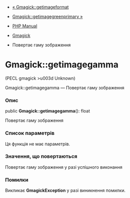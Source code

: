 - [« Gmagick::getimageformat](gmagick.getimageformat.md)
- [Gmagick::getimagegreenprimary »](gmagick.getimagegreenprimary.md)

- [PHP Manual](index.md)
- [Gmagick](class.gmagick.md)
- Повертає гаму зображення

# Gmagick::getimagegamma

(PECL gmagick \>u003d Unknown)

Gmagick::getimagegamma — Повертає гаму зображення

### Опис

public **Gmagick::getimagegamma**(): float

Повертає гаму зображення

### Список параметрів

Ця функція не має параметрів.

### Значення, що повертаються

Повертає гаму зображення у разі успішного виконання

### Помилки

Викликає **GmagickException** у разі виникнення помилки.
